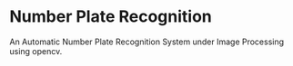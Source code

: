 # Number Plate Recognition

An Automatic Number Plate Recognition System under Image Processing using opencv.